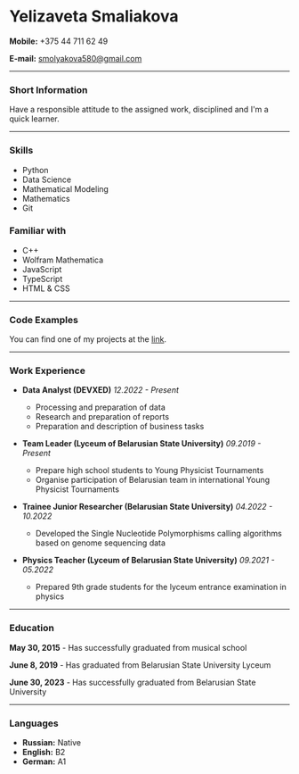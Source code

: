 # Yelizaveta Smaliakova
**Mobile:** +375 44 711 62 49

**E-mail:** smolyakova580@gmail.com

---
### Short Information
Have a responsible attitude to the assigned work, disciplined and I'm a quick learner.

---

### Skills
- Python
- Data Science
- Mathematical Modeling
- Mathematics
- Git

### Familiar with
- C++
- Wolfram Mathematica
- JavaScript
- TypeScript
- HTML & CSS

---
### Code Examples

You can find one of my projects at the [link](https://github.com/Yelizaveta-Smaliakova/ml-intro-epam/blob/2_data_exploration/2_data_exploration/2_data_exploration.ipynb).
    
---
### Work Experience

- **Data Analyst (DEVXED)** *12.2022 - Present*

    - Processing and preparation of data
    - Research and preparation of reports
    - Preparation and description of business tasks

- **Team Leader (Lyceum of Belarusian State University)** *09.2019 - Present*
    - Prepare high school students to Young Physicist Tournaments
    - Organise participation of Belarusian team in international Young Physicist Tournaments


- **Trainee Junior Researcher (Belarusian State University)** *04.2022 - 10.2022*
    - Developed the Single Nucleotide Polymorphisms calling algorithms based on genome sequencing data

- **Physics Teacher (Lyceum of Belarusian State University)** *09.2021 - 05.2022*
    - Prepared 9th grade students for the lyceum entrance examination in physics
---
### Education
**May 30, 2015** - Has successfully graduated from musical school

**June 8, 2019** - Has graduated from Belarusian State University Lyceum

**June 30, 2023** - Has successfully graduated from Belarusian State University

---
### Languages
- **Russian:** Native
- **English:** B2
- **German:** A1